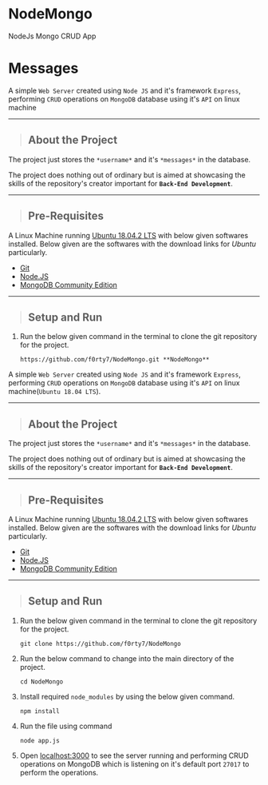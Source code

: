 # NodeMongo
NodeJs Mongo CRUD App
# **Messages**

A simple `Web Server` created using `Node JS` and it's framework `Express`, performing `CRUD` operations on `MongoDB` database using it's `API` on linux machine

***

> ## About the Project

The project just stores the `*username*` and it's `*messages*` in the database.

The project does nothing out of ordinary but is aimed at showcasing the skills of the repository's creator important for **`Back-End Development`**.

***

> ## Pre-Requisites

 A Linux Machine running [Ubuntu 18.04.2 LTS](https://www.ubuntu.com/download/desktop) with below given softwares installed. Below given are the softwares with the download links for _Ubuntu_ particularly.
- [Git](https://git-scm.com/download/linux)
- [Node.JS](https://nodejs.org/en/download/package-manager/#debian-and-ubuntu-based-linux-distributions-enterprise-linux-fedora-and-snap-packages)
- [MongoDB Community Edition](https://docs.mongodb.com/manual/tutorial/install-mongodb-on-ubuntu/)

***

> ## Setup and Run

1. Run the below given command in the terminal to clone the git repository for the project.
    ```
    https://github.com/f0rty7/NodeMongo.git **NodeMongo**

A simple `Web Server` created using `Node JS` and it's framework `Express`, performing `CRUD` operations on `MongoDB` database using it's `API` on linux machine(`Ubuntu 18.04 LTS`).

***

> ## About the Project

The project just stores the `*username*` and it's `*messages*` in the database.

The project does nothing out of ordinary but is aimed at showcasing the skills of the repository's creator important for **`Back-End Development`**.

***

> ## Pre-Requisites

 A Linux Machine running [Ubuntu 18.04.2 LTS](https://www.ubuntu.com/download/desktop) with below given softwares installed. Below given are the softwares with the download links for _Ubuntu_ particularly.
- [Git](https://git-scm.com/download/linux)
- [Node.JS](https://nodejs.org/en/download/package-manager/#debian-and-ubuntu-based-linux-distributions-enterprise-linux-fedora-and-snap-packages)
- [MongoDB Community Edition](https://docs.mongodb.com/manual/tutorial/install-mongodb-on-ubuntu/)

***

> ## Setup and Run

1. Run the below given command in the terminal to clone the git repository for the project.
    ```
    git clone https://github.com/f0rty7/NodeMongo
    ```
2. Run the below command to change into the main directory of the project.
    ```
    cd NodeMongo
    ```

3. Install required `node_modules` by using the below given command.
    ```
    npm install
    ```

3. Run the file using command
    ```
    node app.js
    ```
4. Open [localhost:3000](http://localhost:3000) to see the server running and performing CRUD operations on MongoDB which is listening on it's default port `27017` to perform the operations.

